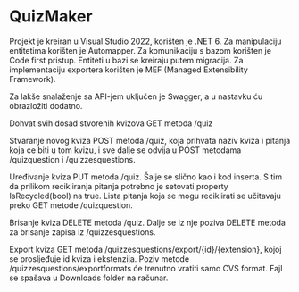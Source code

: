 # QuizMaker

Projekt je kreiran u Visual Studio 2022, korišten je .NET 6. Za manipulaciju entitetima korišten je Automapper. Za komunikaciju s bazom korišten je Code first pristup.
Entiteti u bazi se kreiraju putem migracija. Za implementaciju exportera korišten je MEF (Managed Extensibility Framework).

Za lakše snalaženje sa API-jem uključen je Swagger, a u nastavku ću obrazložiti dodatno.

Dohvat svih dosad stvorenih kvizova
  GET metoda /quiz

Stvaranje novog kviza
  POST metoda /quiz, koja prihvata naziv kviza i pitanja koja ce biti u tom kvizu, i sve dalje se odvija u POST metodama /quizquestion i /quizzesquestions.

Uređivanje kviza
  PUT metoda /quiz. Šalje se slično kao i kod inserta. S tim da prilikom recikliranja pitanja potrebno je setovati property IsRecycled(bool) na true.
  Lista pitanja koja se mogu reciklirati se učitavaju preko GET metode /quizquestion.

Brisanje kviza
  DELETE metoda /quiz. Dalje se iz nje poziva DELETE metoda za brisanje zapisa iz /quizzesquestions.

Export kviza
  GET metoda /quizzesquestions/export/{id}/{extension}, kojoj se prosljeđuje id kviza i ekstenzija. Poziv metode /quizzesquestions/exportformats će trenutno vratiti samo CVS format.
  Fajl se spašava u Downloads folder na računar.
